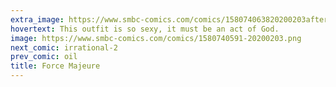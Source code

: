```yaml
---
extra_image: https://www.smbc-comics.com/comics/158074063820200203after.png
hovertext: This outfit is so sexy, it must be an act of God.
image: https://www.smbc-comics.com/comics/1580740591-20200203.png
next_comic: irrational-2
prev_comic: oil
title: Force Majeure
---
```


